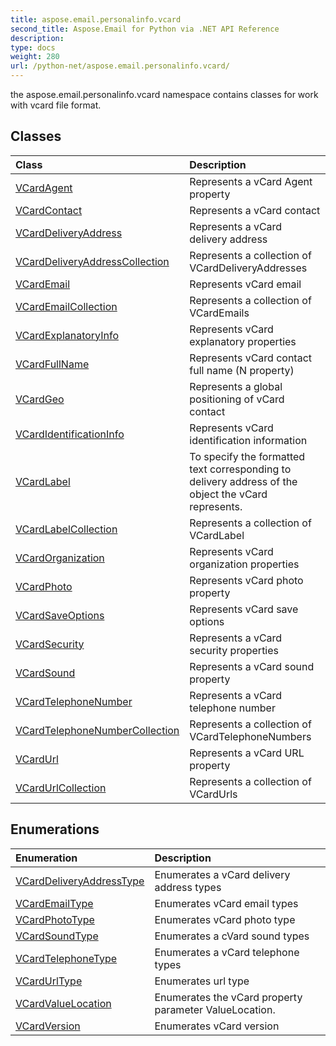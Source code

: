 ```yaml
---
title: aspose.email.personalinfo.vcard
second_title: Aspose.Email for Python via .NET API Reference
description: 
type: docs
weight: 280
url: /python-net/aspose.email.personalinfo.vcard/
---
```



the aspose.email.personalinfo.vcard namespace contains classes for work with vcard file format.

## Classes
| Class | Description |
| :- | :- |
|[VCardAgent](/python-net/aspose.email.personalinfo.vcard/vcardagent/)|Represents a vCard Agent property|
|[VCardContact](/python-net/aspose.email.personalinfo.vcard/vcardcontact/)|Represents a vCard contact|
|[VCardDeliveryAddress](/python-net/aspose.email.personalinfo.vcard/vcarddeliveryaddress/)|Represents a vCard delivery address|
|[VCardDeliveryAddressCollection](/python-net/aspose.email.personalinfo.vcard/vcarddeliveryaddresscollection/)|Represents a collection of VCardDeliveryAddresses|
|[VCardEmail](/python-net/aspose.email.personalinfo.vcard/vcardemail/)|Represents vCard email|
|[VCardEmailCollection](/python-net/aspose.email.personalinfo.vcard/vcardemailcollection/)|Represents a collection of VCardEmails|
|[VCardExplanatoryInfo](/python-net/aspose.email.personalinfo.vcard/vcardexplanatoryinfo/)|Represents vCard explanatory properties|
|[VCardFullName](/python-net/aspose.email.personalinfo.vcard/vcardfullname/)|Represents vCard contact full name (N property)|
|[VCardGeo](/python-net/aspose.email.personalinfo.vcard/vcardgeo/)|Represents a global positioning of vCard contact|
|[VCardIdentificationInfo](/python-net/aspose.email.personalinfo.vcard/vcardidentificationinfo/)|Represents vCard identification information|
|[VCardLabel](/python-net/aspose.email.personalinfo.vcard/vcardlabel/)|To specify the formatted text corresponding to delivery address of the object the vCard represents.|
|[VCardLabelCollection](/python-net/aspose.email.personalinfo.vcard/vcardlabelcollection/)|Represents a collection of VCardLabel|
|[VCardOrganization](/python-net/aspose.email.personalinfo.vcard/vcardorganization/)|Represents vCard organization properties|
|[VCardPhoto](/python-net/aspose.email.personalinfo.vcard/vcardphoto/)|Represents vCard photo property|
|[VCardSaveOptions](/python-net/aspose.email.personalinfo.vcard/vcardsaveoptions/)|Represents vCard save options|
|[VCardSecurity](/python-net/aspose.email.personalinfo.vcard/vcardsecurity/)|Represents a vCard security properties|
|[VCardSound](/python-net/aspose.email.personalinfo.vcard/vcardsound/)|Represents a vCard sound property|
|[VCardTelephoneNumber](/python-net/aspose.email.personalinfo.vcard/vcardtelephonenumber/)|Represents a vCard telephone number|
|[VCardTelephoneNumberCollection](/python-net/aspose.email.personalinfo.vcard/vcardtelephonenumbercollection/)|Represents a collection of VCardTelephoneNumbers|
|[VCardUrl](/python-net/aspose.email.personalinfo.vcard/vcardurl/)|Represents a vCard URL property|
|[VCardUrlCollection](/python-net/aspose.email.personalinfo.vcard/vcardurlcollection/)|Represents a collection of VCardUrls|
## Enumerations
| Enumeration | Description |
| :- | :- |
|[VCardDeliveryAddressType](/python-net/aspose.email.personalinfo.vcard/vcarddeliveryaddresstype/)|Enumerates a vCard delivery address types|
|[VCardEmailType](/python-net/aspose.email.personalinfo.vcard/vcardemailtype/)|Enumerates vCard email types|
|[VCardPhotoType](/python-net/aspose.email.personalinfo.vcard/vcardphototype/)|Enumerates vCard photo type|
|[VCardSoundType](/python-net/aspose.email.personalinfo.vcard/vcardsoundtype/)|Enumerates a cVard sound types|
|[VCardTelephoneType](/python-net/aspose.email.personalinfo.vcard/vcardtelephonetype/)|Enumerates a vCard telephone types|
|[VCardUrlType](/python-net/aspose.email.personalinfo.vcard/vcardurltype/)|Enumerates url type|
|[VCardValueLocation](/python-net/aspose.email.personalinfo.vcard/vcardvaluelocation/)|Enumerates the vCard property parameter ValueLocation.|
|[VCardVersion](/python-net/aspose.email.personalinfo.vcard/vcardversion/)|Enumerates vCard version|
